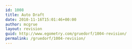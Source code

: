 ```yaml
---
id: 1008
title: Auto Draft
date: 2010-11-16T15:01:46+00:00
author: mcgrue
layout: revision
guid: http://www.egometry.com/gruedorf/1004-revision/
permalink: /gruedorf/1004-revision/
---
```

